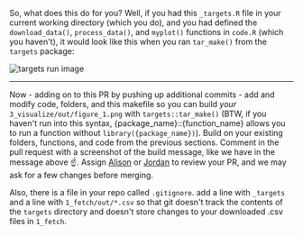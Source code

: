 So, what does this do for you? Well, if you had this `_targets.R` file in your current working directory (which you do), and you had defined the `download_data()`, `process_data()`, and `myplot()` functions in `code.R` (which you haven't), it would look like this when you ran `tar_make()` from the `targets` package:

![targets run image](https://user-images.githubusercontent.com/2349007/82728127-16df4a00-9cb4-11ea-927a-a68a1d5dea00.png)

---
Now - adding on to this PR by pushing up additional commits - add and modify code, folders, and this makefile so you can build _your_ `3_visualize/out/figure_1.png` with `targets::tar_make()` (BTW, if you haven't run into this syntax, {package_name}::{function_name} allows you to run a function without `library({package_name})`). Build on your existing folders, functions, and code from the previous sections. Comment in the pull request with a screenshot of the build message, like we have in the message above :point_up:. Assign [Alison](https://github.com/aappling-usgs) or [Jordan](https://github.com/jread-usgs) to review your PR, and we may ask for a few changes before merging. 

Also, there is a file in your repo called `.gitignore`. add a line with `_targets` and a line with `1_fetch/out/*.csv` so that git doesn't track the contents of the `targets` directory and doesn't store changes to your downloaded .csv files in `1_fetch`. 

